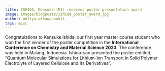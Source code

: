 ```yaml
---
title: ISHIDA, Kensuke (M1) receives poster presentation award 
image: images/blogposts/Ishida_poster_award.jpg
author: aditya-wibawa-sakti
tags: misc
---
```


Congratulations to Kensuke Ishida, our first year master course student who won the first winner of the poster competition in the <strong>International Conference on Chemistry and Material Science 2023</strong>. The conference was held in Malang, Indonesia. Ishida-san presented the poster entitled, “Quantum Molecular Simulations for Lithium-Ion Transport in Solid Polymer Electrolyte of Layered Cellulose and Its Derivatives”.

